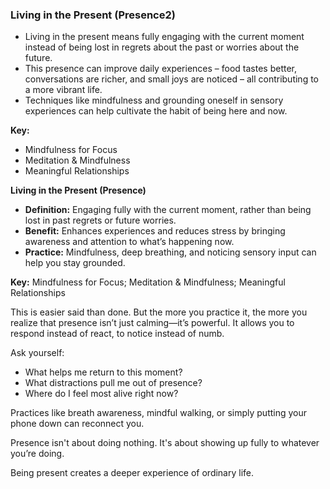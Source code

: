 ### Living in the Present (Presence2)

- Living in the present means fully engaging with the current moment instead of being lost in regrets about the past or worries about the future.
- This presence can improve daily experiences – food tastes better, conversations are richer, and small joys are noticed – all contributing to a more vibrant life.
- Techniques like mindfulness and grounding oneself in sensory experiences can help cultivate the habit of being here and now.

**Key:**
- Mindfulness for Focus
- Meditation & Mindfulness
- Meaningful Relationships

**Living in the Present (Presence)**

- **Definition:** Engaging fully with the current moment, rather than being lost in past regrets or future worries.
- **Benefit:** Enhances experiences and reduces stress by bringing awareness and attention to what’s happening now.
- **Practice:** Mindfulness, deep breathing, and noticing sensory input can help you stay grounded.

**Key:** Mindfulness for Focus; Meditation & Mindfulness; Meaningful Relationships


This is easier said than done. But the more you practice it, the more you realize that presence isn’t just calming—it’s powerful. It allows you to respond instead of react, to notice instead of numb.

Ask yourself:
- What helps me return to this moment?
- What distractions pull me out of presence?
- Where do I feel most alive right now?

Practices like breath awareness, mindful walking, or simply putting your phone down can reconnect you.

Presence isn't about doing nothing. It's about showing up fully to whatever you’re doing.

Being present creates a deeper experience of ordinary life.